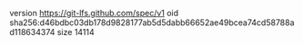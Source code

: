 version https://git-lfs.github.com/spec/v1
oid sha256:d46bdbc03db178d9828177ab5d5dabb66652ae49bcea74cd58788ad118634374
size 14114

